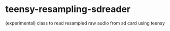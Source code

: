# teensy-resampling-sdreader
(experimental) class to read resampled raw audio from sd card using teensy  
